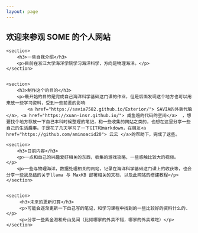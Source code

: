 ```yaml
---
layout: page
---
```


<!DOCTYPE html>
<html lang="zh-CN">
<head>
    <meta charset="UTF-8">
    <meta name="viewport" content="width=device-width, initial-scale=1.0">
    <title>欢迎来参观 SOME 的个人网站</title>
</head>
<body>
    <section>
        <h1>欢迎来参观 SOME 的个人网站</h1>
    </section>
        

    <section>   
        <h3>一些自我介绍</h3>
        <p>目前在浙江大学海洋学院学习海洋科学，方向是物理海洋。</p>
    </section>


    <section>   
        <h3>制作这个的目的</h3>
        <p>最开始的目的是完成自己海洋科学基础这门课的作业，但是后面发现这个地方也可以用来放一些学习资料，受到一些前辈的影响
            <a href="https://savia7582.github.io/Exterior/"> SAVIA的外装代脑   </a>，<a href="https://xuan-insr.github.io/"> 咸鱼暄的代码的空间</a>  ，想要找个地方存放一下自己本科时候整理的笔记，和一些收集的网站之类的，也想在这里分享一些自己的生活趣事。于是花了几天学习了一下GIT和markdown，在朋友<a href="https://github.com/aminoacid20"> 云云 </a>的帮助下，完成了这些。
 </p>
    </section>

    <section>   
        <h3>目前内容</h3>
        <p>一点和自己的兴趣爱好相关的东西，收集的游戏攻略，一些感触比较大的视频。   </p>
        <p>一些与物理海洋，数据处理相关的网站，记录在海洋科学基础这门课上的收获等，也会分享一些我总结的关于llama 与 MaxKB 部署相关的文档，以及此网站的搭建教程</p>
    </section>


    <section>   
         <h3>未来的更新打算</h3>
         <p>可能会逐渐更新一下自己写的笔记，和学习课程中找到的一些比较好的资料什么的.   </p>
         <p>分享一些紫金港和舟山见闻（比如哪家的外卖不错，哪家的外卖难吃）</p>
    </section>
</body>
</html>



